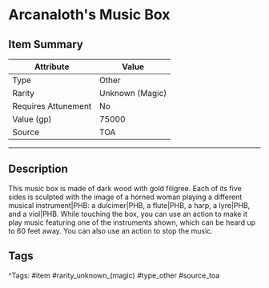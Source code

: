 # Arcanaloth's Music Box

## Item Summary

| Attribute            | Value                        |
|----------------------|------------------------------|
| Type                 | Other |
| Rarity               | Unknown (Magic)             |
| Requires Attunement  | No                |
| Value (gp)           | 75000    |
| Source               | TOA |

---

## Description

This music box is made of dark wood with gold filigree. Each of its five sides is sculpted with the image of a horned woman playing a different musical instrument|PHB: a dulcimer|PHB, a flute|PHB, a harp, a lyre|PHB, and a viol|PHB. While touching the box, you can use an action to make it play music featuring one of the instruments shown, which can be heard up to 60 feet away. You can also use an action to stop the music.

## Tags

^Tags: #item #rarity_unknown_(magic) #type_other #source_toa